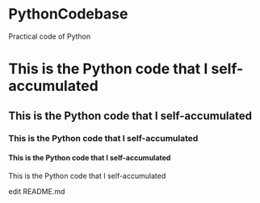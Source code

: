 # PythonCodebase
Practical code of Python
# This is the Python code that I self-accumulated
## This is the Python code that I self-accumulated
### This is the Python code that I self-accumulated
#### This is the Python code that I self-accumulated
This is the Python code that I self-accumulated

edit README.md
